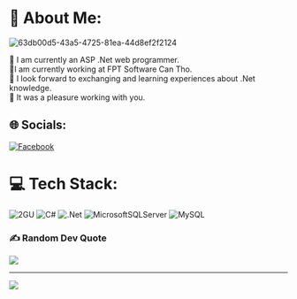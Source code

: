 # 💫 About Me:
![63db00d5-43a5-4725-81ea-44d8ef2f2124](https://github.com/user-attachments/assets/7fb718ce-fa50-4a96-b16f-708ae6283db2)

🔭 I am currently an ASP .Net web programmer. <br>🤝I am currently working at FPT Software Can Tho. <br>👯 I look forward to exchanging and learning experiences about .Net knowledge.<br>🌱  It was a pleasure working with you.


## 🌐 Socials:
[![Facebook](https://img.shields.io/badge/Facebook-%231877F2.svg?logo=Facebook&logoColor=white)](https://facebook.com/https://www.facebook.com/hoangkhanh17?locale=vi_VN) 

# 💻 Tech Stack:
![2GU](https://github.com/user-attachments/assets/09561ccc-6855-42b2-996a-9da6475b34bc)
![C#](https://img.shields.io/badge/c%23-%23239120.svg?style=for-the-badge&logo=csharp&logoColor=white) ![.Net](https://img.shields.io/badge/.NET-5C2D91?style=for-the-badge&logo=.net&logoColor=white) ![MicrosoftSQLServer](https://img.shields.io/badge/Microsoft%20SQL%20Server-CC2927?style=for-the-badge&logo=microsoft%20sql%20server&logoColor=white) ![MySQL](https://img.shields.io/badge/mysql-4479A1.svg?style=for-the-badge&logo=mysql&logoColor=white)

### ✍️ Random Dev Quote
![](https://quotes-github-readme.vercel.app/api?type=horizontal&theme=radical)

---
[![](https://visitcount.itsvg.in/api?id=hoangkhanh1003&icon=0&color=0)](https://visitcount.itsvg.in)

<!-- Proudly created with GPRM ( https://gprm.itsvg.in ) -->
